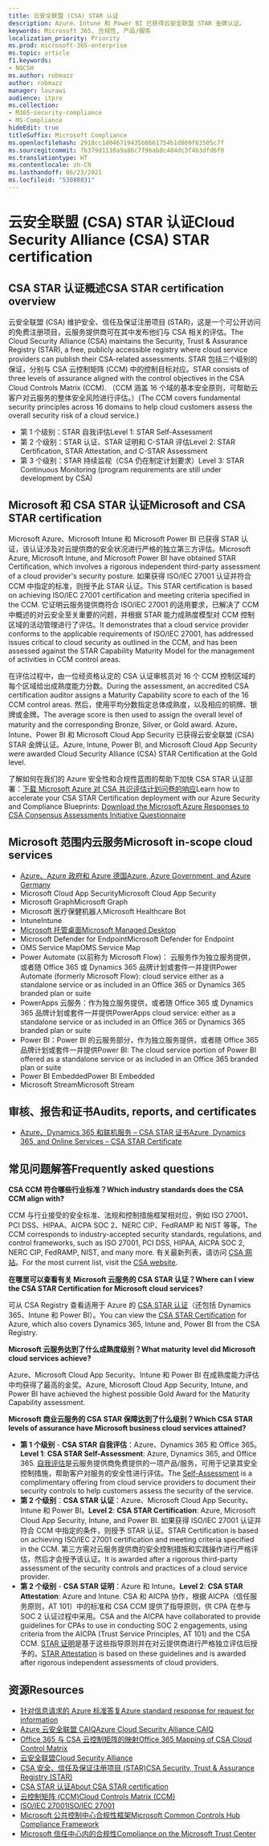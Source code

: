 ```yaml
---
title: 云安全联盟 (CSA) STAR 认证
description: Azure、Intune 和 Power BI 已获得云安全联盟 STAR 金牌认证。
keywords: Microsoft 365, 合规性, 产品/服务
localization_priority: Priority
ms.prod: microsoft-365-enterprise
ms.topic: article
f1.keywords:
- NOCSH
ms.author: robmazz
author: robmazz
manager: laurawi
audience: itpro
ms.collection:
- M365-security-compliance
- MS-Compliance
hideEdit: true
titleSuffix: Microsoft Compliance
ms.openlocfilehash: 2918cc1d046719435b8661754b1d869f62505c7f
ms.sourcegitcommit: fb379d1110a9a86c7f9bab8c484dc3f4b3dfd6f0
ms.translationtype: HT
ms.contentlocale: zh-CN
ms.lasthandoff: 06/23/2021
ms.locfileid: "53088831"
---
```

# <a name="cloud-security-alliance-csa-star-certification"></a><span data-ttu-id="9f265-104">云安全联盟 (CSA) STAR 认证</span><span class="sxs-lookup"><span data-stu-id="9f265-104">Cloud Security Alliance (CSA) STAR certification</span></span>

## <a name="csa-star-certification-overview"></a><span data-ttu-id="9f265-105">CSA STAR 认证概述</span><span class="sxs-lookup"><span data-stu-id="9f265-105">CSA STAR certification overview</span></span>

<span data-ttu-id="9f265-106">云安全联盟 (CSA) 维护安全、信任及保证注册项目 (STAR)，这是一个可公开访问的免费注册项目，云服务提供商可在其中发布他们与 CSA 相关的评估。</span><span class="sxs-lookup"><span data-stu-id="9f265-106">The Cloud Security Alliance (CSA) maintains the Security, Trust & Assurance Registry (STAR), a free, publicly accessible registry where cloud service providers can publish their CSA-related assessments.</span></span> <span data-ttu-id="9f265-107">STAR 包括三个级别的保证，分别与 CSA 云控制矩阵 (CCM) 中的控制目标对应。</span><span class="sxs-lookup"><span data-stu-id="9f265-107">STAR consists of three levels of assurance aligned with the control objectives in the CSA Cloud Controls Matrix (CCM).</span></span> <span data-ttu-id="9f265-108">（CCM 涵盖 16 个域的基本安全原则，可帮助云客户对云服务的整体安全风险进行评估。）</span><span class="sxs-lookup"><span data-stu-id="9f265-108">(The CCM covers fundamental security principles across 16 domains to help cloud customers assess the overall security risk of a cloud service.)</span></span>

- <span data-ttu-id="9f265-109">第 1 个级别：STAR 自我评估</span><span class="sxs-lookup"><span data-stu-id="9f265-109">Level 1: STAR Self-Assessment</span></span>
- <span data-ttu-id="9f265-110">第 2 个级别：STAR 认证、STAR 证明和 C-STAR 评估</span><span class="sxs-lookup"><span data-stu-id="9f265-110">Level 2: STAR Certification, STAR Attestation, and C-STAR Assessment</span></span>
- <span data-ttu-id="9f265-111">第 3 个级别：STAR 持续监视（CSA 仍在制定计划要求）</span><span class="sxs-lookup"><span data-stu-id="9f265-111">Level 3: STAR Continuous Monitoring (program requirements are still under development by CSA)</span></span>

## <a name="microsoft-and-csa-star-certification"></a><span data-ttu-id="9f265-112">Microsoft 和 CSA STAR 认证</span><span class="sxs-lookup"><span data-stu-id="9f265-112">Microsoft and CSA STAR certification</span></span>

<span data-ttu-id="9f265-113">Microsoft Azure、Microsoft Intune 和 Microsoft Power BI 已获得 STAR 认证，该认证涉及对云提供商的安全状况进行严格的独立第三方评估。</span><span class="sxs-lookup"><span data-stu-id="9f265-113">Microsoft Azure, Microsoft Intune, and Microsoft Power BI have obtained STAR Certification, which involves a rigorous independent third-party assessment of a cloud provider's security posture.</span></span> <span data-ttu-id="9f265-114">如果获得 ISO/IEC 27001 认证并符合 CCM 中指定的标准，则授予此 STAR 认证。</span><span class="sxs-lookup"><span data-stu-id="9f265-114">This STAR certification is based on achieving ISO/IEC 27001 certification and meeting criteria specified in the CCM.</span></span> <span data-ttu-id="9f265-115">它证明云服务提供商符合 ISO/IEC 27001 的适用要求，已解决了 CCM 中概述的对云安全至关重要的问题，并根据 STAR 能力成熟度模型对 CCM 控制区域的活动管理进行了评估。</span><span class="sxs-lookup"><span data-stu-id="9f265-115">It demonstrates that a cloud service provider conforms to the applicable requirements of ISO/IEC 27001, has addressed issues critical to cloud security as outlined in the CCM, and has been assessed against the STAR Capability Maturity Model for the management of activities in CCM control areas.</span></span>  
  
<span data-ttu-id="9f265-116">在评估过程中，由一位经资格认定的 CSA 认证审核员对 16 个 CCM 控制区域的每个区域给出成熟度能力分数。</span><span class="sxs-lookup"><span data-stu-id="9f265-116">During the assessment, an accredited CSA certification auditor assigns a Maturity Capability score to each of the 16 CCM control areas.</span></span> <span data-ttu-id="9f265-117">然后，使用平均分数指定总体成熟度，以及相应的铜牌、银牌或金牌。</span><span class="sxs-lookup"><span data-stu-id="9f265-117">The average score is then used to assign the overall level of maturity and the corresponding Bronze, Silver, or Gold award.</span></span> <span data-ttu-id="9f265-118">Azure、Intune、Power BI 和 Microsoft Cloud App Security 已获得云安全联盟 (CSA) STAR 金牌认证。</span><span class="sxs-lookup"><span data-stu-id="9f265-118">Azure, Intune, Power BI, and Microsoft Cloud App Security were awarded Cloud Security Alliance (CSA) STAR Certification at the Gold level.</span></span>  

<span data-ttu-id="9f265-119">了解如何在我们的 Azure 安全性和合规性蓝图的帮助下加快 CSA STAR 认证部署：[下载 Microsoft Azure 对 CSA 共识评估计划问卷的响应](https://gallery.technet.microsoft.com/Azure-Responses-to-CSA-46034a11)</span><span class="sxs-lookup"><span data-stu-id="9f265-119">Learn how to accelerate your CSA STAR Certification deployment with our Azure Security and Compliance Blueprints: [Download the Microsoft Azure Responses to CSA Consensus Assessments Initiative Questionnaire](https://gallery.technet.microsoft.com/Azure-Responses-to-CSA-46034a11)</span></span>

## <a name="microsoft-in-scope-cloud-services"></a><span data-ttu-id="9f265-120">Microsoft 范围内云服务</span><span class="sxs-lookup"><span data-stu-id="9f265-120">Microsoft in-scope cloud services</span></span>

- [<span data-ttu-id="9f265-121">Azure、Azure 政府和 Azure 德国</span><span class="sxs-lookup"><span data-stu-id="9f265-121">Azure, Azure Government, and Azure Germany</span></span>](https://aka.ms/AzureCompliance)
- <span data-ttu-id="9f265-122">Microsoft Cloud App Security</span><span class="sxs-lookup"><span data-stu-id="9f265-122">Microsoft Cloud App Security</span></span>
- <span data-ttu-id="9f265-123">Microsoft Graph</span><span class="sxs-lookup"><span data-stu-id="9f265-123">Microsoft Graph</span></span>
- <span data-ttu-id="9f265-124">Microsoft 医疗保健机器人</span><span class="sxs-lookup"><span data-stu-id="9f265-124">Microsoft Healthcare Bot</span></span>
- <span data-ttu-id="9f265-125">Intune</span><span class="sxs-lookup"><span data-stu-id="9f265-125">Intune</span></span>
- [<span data-ttu-id="9f265-126">Microsoft 托管桌面</span><span class="sxs-lookup"><span data-stu-id="9f265-126">Microsoft Managed Desktop</span></span>](/microsoft-365/managed-desktop/intro/compliance)
- <span data-ttu-id="9f265-127">Microsoft Defender for Endpoint</span><span class="sxs-lookup"><span data-stu-id="9f265-127">Microsoft Defender for Endpoint</span></span>
- <span data-ttu-id="9f265-128">OMS Service Map</span><span class="sxs-lookup"><span data-stu-id="9f265-128">OMS Service Map</span></span>
- <span data-ttu-id="9f265-129">Power Automate (以前称为 Microsoft Flow)： 云服务作为独立服务提供，或者随 Office 365 或 Dynamics 365 品牌计划或套件一并提供</span><span class="sxs-lookup"><span data-stu-id="9f265-129">Power Automate (formerly Microsoft Flow): cloud service either as a standalone service or as included in an Office 365 or Dynamics 365 branded plan or suite</span></span>
- <span data-ttu-id="9f265-130">PowerApps 云服务：作为独立服务提供，或者随 Office 365 或 Dynamics 365 品牌计划或套件一并提供</span><span class="sxs-lookup"><span data-stu-id="9f265-130">PowerApps cloud service: either as a standalone service or as included in an Office 365 or Dynamics 365 branded plan or suite</span></span>
- <span data-ttu-id="9f265-131">Power BI：Power BI 的云服务部分，作为独立服务提供，或者随 Office 365 品牌计划或套件一并提供</span><span class="sxs-lookup"><span data-stu-id="9f265-131">Power BI: The cloud service portion of Power BI offered as a standalone service or as included in an Office 365 branded plan or suite</span></span>
- <span data-ttu-id="9f265-132">Power BI Embedded</span><span class="sxs-lookup"><span data-stu-id="9f265-132">Power BI Embedded</span></span>
- <span data-ttu-id="9f265-133">Microsoft Stream</span><span class="sxs-lookup"><span data-stu-id="9f265-133">Microsoft Stream</span></span>

## <a name="audits-reports-and-certificates"></a><span data-ttu-id="9f265-134">审核、报告和证书</span><span class="sxs-lookup"><span data-stu-id="9f265-134">Audits, reports, and certificates</span></span>

- [<span data-ttu-id="9f265-135">Azure、Dynamics 365 和联机服务 – CSA STAR 证书</span><span class="sxs-lookup"><span data-stu-id="9f265-135">Azure, Dynamics 365, and Online Services – CSA STAR Certificate</span></span>](https://aka.ms/azurecsastarcert)

## <a name="frequently-asked-questions"></a><span data-ttu-id="9f265-136">常见问题解答</span><span class="sxs-lookup"><span data-stu-id="9f265-136">Frequently asked questions</span></span>

<span data-ttu-id="9f265-137">**CSA CCM 符合哪些行业标准？**</span><span class="sxs-lookup"><span data-stu-id="9f265-137">**Which industry standards does the CSA CCM align with?**</span></span>

<span data-ttu-id="9f265-138">CCM 与行业接受的安全标准、法规和控制措施框架相对应，例如 ISO 27001、PCI DSS、HIPAA、AICPA SOC 2、NERC CIP、FedRAMP 和 NIST 等等。</span><span class="sxs-lookup"><span data-stu-id="9f265-138">The CCM corresponds to industry-accepted security standards, regulations, and control frameworks, such as ISO 27001, PCI DSS, HIPAA, AICPA SOC 2, NERC CIP, FedRAMP, NIST, and many more.</span></span> <span data-ttu-id="9f265-139">有关最新列表，请访问 [CSA 网站](https://cloudsecurityalliance.org/)。</span><span class="sxs-lookup"><span data-stu-id="9f265-139">For the most current list, visit the [CSA website](https://cloudsecurityalliance.org/).</span></span>

<span data-ttu-id="9f265-140">**在哪里可以查看有关 Microsoft 云服务的 CSA STAR 认证？**</span><span class="sxs-lookup"><span data-stu-id="9f265-140">**Where can I view the CSA STAR Certification for Microsoft cloud services?**</span></span>

<span data-ttu-id="9f265-141">可从 CSA Registry 查看适用于 Azure 的 [CSA STAR 认证](https://aka.ms/csastar-certification)（还包括 Dynamics 365、Intune 和 Power BI）。</span><span class="sxs-lookup"><span data-stu-id="9f265-141">You can view the [CSA STAR Certification](https://aka.ms/csastar-certification) for Azure, which also covers Dynamics 365, Intune and, Power BI from the CSA Registry.</span></span>

<span data-ttu-id="9f265-142">**Microsoft 云服务达到了什么成熟度级别？**</span><span class="sxs-lookup"><span data-stu-id="9f265-142">**What maturity level did Microsoft cloud services achieve?**</span></span>

<span data-ttu-id="9f265-143">Azure、Microsoft Cloud App Security、Intune 和 Power BI 在成熟度能力评估中均获得了最高的金奖。</span><span class="sxs-lookup"><span data-stu-id="9f265-143">Azure, Microsoft Cloud App Security, Intune, and Power BI have achieved the highest possible Gold Award for the Maturity Capability assessment.</span></span>

<span data-ttu-id="9f265-144">**Microsoft 商业云服务的 CSA STAR 保障达到了什么级别？**</span><span class="sxs-lookup"><span data-stu-id="9f265-144">**Which CSA STAR levels of assurance have Microsoft business cloud services attained?**</span></span>

- <span data-ttu-id="9f265-145">**第 1 个级别** - **CSA STAR 自我评估**：Azure、Dynamics 365 和 Office 365。</span><span class="sxs-lookup"><span data-stu-id="9f265-145">**Level 1**: **CSA STAR Self-Assessment**: Azure, Dynamics 365, and Office 365.</span></span> <span data-ttu-id="9f265-146">[自我评估](offering-csa-star-self-assessment.md)是云服务提供商免费提供的一项产品/服务，可用于记录其安全控制措施，帮助客户对服务的安全性进行评估。</span><span class="sxs-lookup"><span data-stu-id="9f265-146">The [Self-Assessment](offering-csa-star-self-assessment.md) is a complimentary offering from cloud service providers to document their security controls to help customers assess the security of the service.</span></span>
- <span data-ttu-id="9f265-147">**第 2 个级别**：**CSA STAR 认证**：Azure、Microsoft Cloud App Security、Intune 和 Power BI。</span><span class="sxs-lookup"><span data-stu-id="9f265-147">**Level 2**: **CSA STAR Certification**: Azure, Microsoft Cloud App Security, Intune, and Power BI.</span></span> <span data-ttu-id="9f265-148">如果获得 ISO/IEC 27001 认证并符合 CCM 中指定的条件，则授予 STAR 认证。</span><span class="sxs-lookup"><span data-stu-id="9f265-148">STAR Certification is based on achieving ISO/IEC 27001 certification and meeting criteria specified in the CCM.</span></span> <span data-ttu-id="9f265-149">第三方需对云服务提供商的安全控制措施和实践操作进行严格评估，然后才会授予该认证。</span><span class="sxs-lookup"><span data-stu-id="9f265-149">It is awarded after a rigorous third-party assessment of the security controls and practices of a cloud service provider.</span></span>
- <span data-ttu-id="9f265-150">**第 2 个级别** - **CSA STAR 证明**：Azure 和 Intune。</span><span class="sxs-lookup"><span data-stu-id="9f265-150">**Level 2**: **CSA STAR Attestation**: Azure and Intune.</span></span> <span data-ttu-id="9f265-151">CSA 和 AICPA 协作，根据 AICPA（信任服务原则，AT 101）中的标准和 CSA CCM 提供了指导原则，供 CPA 在参与 SOC 2 认证过程中采用。</span><span class="sxs-lookup"><span data-stu-id="9f265-151">CSA and the AICPA have collaborated to provide guidelines for CPAs to use in conducting SOC 2 engagements, using criteria from the AICPA (Trust Service Principles, AT 101) and the CSA CCM.</span></span> <span data-ttu-id="9f265-152">[STAR 证明](offering-CSA-STAR-Attestation.md)是基于这些指导原则并在对云提供商进行严格独立评估后授予的。</span><span class="sxs-lookup"><span data-stu-id="9f265-152">[STAR Attestation](offering-CSA-STAR-Attestation.md) is based on these guidelines and is awarded after rigorous independent assessments of cloud providers.</span></span>

## <a name="resources"></a><span data-ttu-id="9f265-153">资源</span><span class="sxs-lookup"><span data-stu-id="9f265-153">Resources</span></span>

- [<span data-ttu-id="9f265-154">针对信息请求的 Azure 标准答复</span><span class="sxs-lookup"><span data-stu-id="9f265-154">Azure standard response for request for information</span></span>](https://aka.ms/AzureStandardRequestForInformation)
- [<span data-ttu-id="9f265-155">Azure 云安全联盟 CAIQ</span><span class="sxs-lookup"><span data-stu-id="9f265-155">Azure Cloud Security Alliance CAIQ</span></span>](https://aka.ms/AzureCSACAIQ)
- [<span data-ttu-id="9f265-156">Office 365 与 CSA 云控制矩阵的映射</span><span class="sxs-lookup"><span data-stu-id="9f265-156">Office 365 Mapping of CSA Cloud Control Matrix</span></span>](https://aka.ms/Office365CSACloudControlMatrix)
- [<span data-ttu-id="9f265-157">云安全联盟</span><span class="sxs-lookup"><span data-stu-id="9f265-157">Cloud Security Alliance</span></span>](https://cloudsecurityalliance.org/)
- [<span data-ttu-id="9f265-158">CSA 安全、信任及保证注册项目 (STAR)</span><span class="sxs-lookup"><span data-stu-id="9f265-158">CSA Security, Trust & Assurance Registry (STAR)</span></span>](https://cloudsecurityalliance.org/star/)
- [<span data-ttu-id="9f265-159"> CSA STAR 认证</span><span class="sxs-lookup"><span data-stu-id="9f265-159">About CSA STAR certification</span></span>](https://cloudsecurityalliance.org/star/certification/)
- [<span data-ttu-id="9f265-160">云控制矩阵 (CCM)</span><span class="sxs-lookup"><span data-stu-id="9f265-160">Cloud Controls Matrix (CCM)</span></span>](https://cloudsecurityalliance.org/group/cloud-controls-matrix/)
- [<span data-ttu-id="9f265-161">ISO/IEC 27001</span><span class="sxs-lookup"><span data-stu-id="9f265-161">ISO/IEC 27001</span></span>](offering-iso-27001.md)
- [<span data-ttu-id="9f265-162">Microsoft 公共控制中心合规性框架</span><span class="sxs-lookup"><span data-stu-id="9f265-162">Microsoft Common Controls Hub Compliance Framework</span></span>](https://www.microsoft.com/trust-center/compliance/compliance-overview)
- [<span data-ttu-id="9f265-163">Microsoft 信任中心内的合规性</span><span class="sxs-lookup"><span data-stu-id="9f265-163">Compliance on the Microsoft Trust Center</span></span>](https://www.microsoft.com/trust-center/compliance/compliance-overview)
